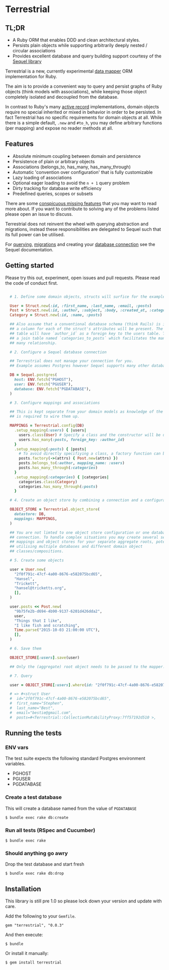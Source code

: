# Terrestrial

## TL;DR

* A Ruby ORM that enables DDD and clean architectural styles.
* Persists plain objects while supporting arbitrarily deeply nested / circular associations
* Provides excellent database and query building support courtesy of the [Sequel library](https://github.com/jeremyevans/sequel)

Terrestrial is a new, currently experimental [data mapper](http://martinfowler.com/eaaCatalog/dataMapper.html) ORM implementation for Ruby.

The aim is to provide a convenient way to query and persist graphs of Ruby objects (think models with associations), while keeping those object completely isolated and decoupled from the database.

In contrast to Ruby's many [active record](http://martinfowler.com/eaaCatalog/activeRecord.html) implementations, domain objects require no special inherited or mixed in behavior in order to be persisted.
In fact Terrestrial has no specific requirements for domain objects at all.
While there is a simple default, `.new` and `#to_h`, you may define arbitrary
functions (per mapping) and expose no reader methods at all.

## Features

* Absolute minimum coupling between domain and persistence
* Persistence of plain or arbitrary objects
* Associations (belongs_to, has_many, has_many_through)
* Automatic 'convention over configuration' that is fully customizable
* Lazy loading of associations
* Optional eager loading to avoid the `n + 1` query problem
* Dirty tracking for database write efficiency
* Predefined queries, scopes or subsets

There are some [conspicuous missing features](https://github.com/bestie/terrestrial/blob/master/MissingFeatures.md)
that you may want to read more about. If you want to contribute to solving any
of the problems listed please open an issue to discuss.

Terrestrial does not reinvent the wheel with querying abstraction and
migrations, instead these responsibilities are delegated to Sequel such that
its full power can be utilised.

For [querying](http://sequel.jeremyevans.net/rdoc/files/doc/querying_rdoc.html),
[migrations](http://sequel.jeremyevans.net/rdoc/files/doc/migration_rdoc.html)
and creating your [database connection](http://sequel.jeremyevans.net/rdoc/files/doc/opening_databases_rdoc.html)
see the Sequel documentation.

## Getting started

Please try this out, experiment, open issues and pull requests. Please read the
code of conduct first.

```ruby

  # 1. Define some domain objects, structs will surfice for the example

  User = Struct.new(:id, :first_name, :last_name, :email, :posts)
  Post = Struct.new(:id, :author, :subject, :body, :created_at, :categories)
  Category = Struct.new(:id, :name, :posts)

  ## Also assume that a conventional database schema (think Rails) is in place,
  ## a column for each of the struct's attributes will be present. The posts
  ## table will have `author_id` as a foreign key to the users table. There is
  ## a join table named `categories_to_posts` which facilitates the many to
  ## many relationship.

  # 2. Configure a Sequel database connection

  ## Terrestrial does not manage your connection for you.
  ## Example assumes Postgres however Sequel supports many other databases.

  DB = Sequel.postgres(
    host: ENV.fetch("PGHOST"),
    user: ENV.fetch("PGUSER"),
    database: ENV.fetch("PGDATABASE"),
  )

  # 3. Configure mappings and associations

  ## This is kept separate from your domain models as knowledge of the schema
  ## is required to wire them up.

  MAPPINGS = Terrestrial.config(DB)
    .setup_mapping(:users) { |users|
      users.class(User) # Specify a class and the constructor will be used
      users.has_many(:posts, foreign_key: :author_id)
    }
    .setup_mapping(:posts) { |posts|
      # To avoid directly specifiying a class, a factory function can be used instead
      posts.factory(->(attrs) { Post.new(attrs) })
      posts.belongs_to(:author, mapping_name: :users)
      posts.has_many_through(:categories)
    }
    .setup_mapping(:categories) { |categories|
      categories.class(Category)
      categories.has_many_through(:posts)
    }

  # 4. Create an object store by combining a connection and a configuration

  OBJECT_STORE = Terrestrial.object_store(
    datastore: DB,
    mappings: MAPPINGS,
  )

  ## You are not limted to one object store configuration or one database
  ## connection. To handle complex situations you may create several segregated
  ## mappings and object stores for your separate aggregate roots, potentially
  ## utilising multiple databases and different domain object
  ## classes/compositions.

  # 5. Create some objects

  user = User.new(
    "2f0f791c-47cf-4a00-8676-e582075bcd65",
    "Hansel",
    "Trickett",
    "hansel@tricketts.org",
    [],
  )

  user.posts << Post.new(
    "9b75fe2b-d694-4b90-9137-6201d426dda2",
    user,
    "Things that I like",
    "I like fish and scratching",
    Time.parse("2015-10-03 21:00:00 UTC"),
    [],
  )

  # 6. Save them

  OBJECT_STORE[:users].save(user)

  ## Only the (aggregate) root object needs to be passed to the mapper.

  # 7. Query

  user = OBJECT_STORE[:users].where(id: "2f0f791c-47cf-4a00-8676-e582075bcd65").first

  # => #<struct User
  #  id="2f0f791c-47cf-4a00-8676-e582075bcd65",
  #  first_name="Stephen",
  #  last_name="Best",
  #  email="bestie@gmail.com",
  #  posts=#<Terrestrial::CollectionMutabilityProxy:7ff57192d510 >,

```

## Running the tests

### ENV vars

The test suite expects the following standard Postgres environment variables.

* PGHOST
* PGUSER
* PGDATABASE

### Create a test database

This will create a database named from the value of `PGDATABASE`

```
$ bundle exec rake db:create
```

### Run all tests (RSpec and Cucumber)
```
$ bundle exec rake
```

### Should anything go awry

Drop the test database and start fresh

```
$ bundle exec rake db:drop
```

## Installation

This library is still pre 1.0 so please lock down your version and update with
care.

Add the following to your `Gemfile`.

```
gem "terrestrial", "0.0.3"
```

And then execute:

    $ bundle

Or install it manually:

    $ gem install terrestrial

